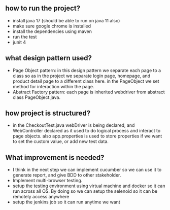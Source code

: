 ## how to run the project?
- install java 17 (should be able to run on java 11 also)
- make sure google chrome is installed
- install the dependencies using maven
- run the test
- junit 4




## what design pattern used?
- Page Object pattern: in this design pattern we separate each page to a class so as in the project we separate login page, homepage, and product detail page to a different class here. in the PageObject we set method for interaction within the page.
- Abstract Factory pattern: each page is inherited webdriver from abstract class PageObject.java.

## how project is structured?
- in the CheckoutTest.java webDriver is being declared, and WebController declared as it used to do logical process and interact to page objects. also app.properties is used to store properties if we want to set the custom value, or add new test data.

## What improvement is needed?
- I think in the next step we can implement cucumber so we can use it to generate report, and give BDD to other stakeholder.
- Implement multi-browser testing.
- setup the testing environment using virtual machine and docker so it can run across all OS. By doing so we can setup the selenoid so it can be remotely access anywhere
- setup the jenkins job so it can run anytime we want
